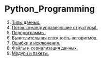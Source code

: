 # Python_Programming
3. [Типы данных.](/Lab3_AlinaSabitova.ipynb)
4. [Поток команд(управляющие структуры).](/Lab4.ipynb)
5. [Подпрограммы.](/Лаб5_AlinaSabitova.ipynb)
6. [Вычислительная сложность алгоритмов.](/Лаб6.ipynb_1)
7. [Ошибки и исключения.]()
8. [Файлы и сериализация данных.]()
9. [Модули и пакеты.]()
